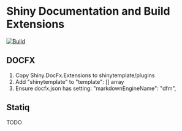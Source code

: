 # Shiny Documentation and Build Extensions

[![Build](https://github.com/shinyorg/ReleaseExtensions/actions/workflows/build.yml/badge.svg?branch=master)](https://github.com/shinyorg/ReleaseExtensions/actions/workflows/build.yml)

## DOCFX
1. Copy Shiny.DocFx.Extensions to shinytemplate/plugins
2. Add "shinytemplate" to "template": [] array 
3. Ensure docfx.json has setting: "markdownEngineName": "dfm",

## Statiq
TODO